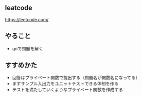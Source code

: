 ## leatcode
https://leetcode.com/

## やること
* goで問題を解く

## すすめかた
* 回答はプライベート関数で提出する（問題名が関数名になってる）
* まずサンプル入出力をユニットテストできる体制を作る
* テストを満たしていくようなプライベート関数を作成する
